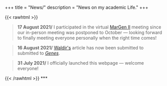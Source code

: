 +++
title = "News/"
description = "News on my academic Life."
+++

{{< rawhtml >}}
<blockquote>
<b>17 August 2021/</b> I participated in the virtual <a href="https://twitter.com/Margen_II" target="_blank">MarGen II</a> meeting since our in-person meeting was postponed to October — looking forward to finally meeting everyone personally when the right time comes!
</blockquote>

<blockquote>
<b>16 August 2021/</b> <a href="https://berbelfilho.wixsite.com/home" target="_blank">Waldir's</a> article has now been submitted to submitted to <a href="https://www.mdpi.com/journal/genes" target="_blank"><i>Genes</i></a>.
</blockquote>

<blockquote>
<b>31 July 2021/</b> I officially launched this webpage — welcome everyone!
</blockquote>
{{< /rawhtml >}}
***